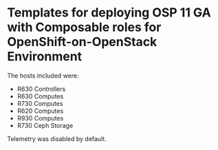# Templates for deploying OSP 11 GA with Composable roles for OpenShift-on-OpenStack Environment

The hosts included were:

* R630 Controllers
* R630 Computes
* R730 Computes
* R620 Computes
* R930 Computes
* R730 Ceph Storage

Telemetry was disabled by default. 


